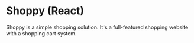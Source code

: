 # Shoppy (React)

Shoppy is a simple shopping solution. It's a full-featured shopping website with a shopping cart system.
